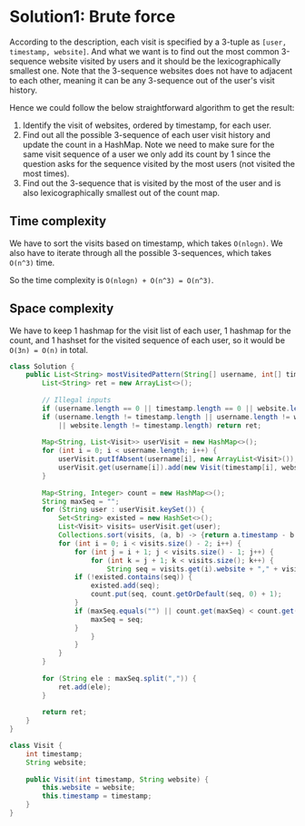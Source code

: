 # Solution1: Brute force

According to the description, each visit is specified by a 3-tuple as `[user, timestamp, website]`. And what we want is to find out the most common 3-sequence website visited by users and it should be the lexicographically smallest one. Note that the 3-sequence websites does not have to adjacent to each other, meaning it can be any 3-sequence out of the user's visit history. 

Hence we could follow the below straightforward algorithm to get the result:  
1. Identify the visit of websites, ordered by timestamp, for each user.  
2. Find out all the possible 3-sequence of each user visit history and update the count in a HashMap. Note we need to make sure for the same visit sequence of a user we only add its count by 1 since the question asks for the sequence visited by the most users (not visited the most times).  
3. Find out the 3-sequence that is visited by the most of the user and is also lexicographically smallest out of the count map. 

## Time complexity

We have to sort the visits based on timestamp, which takes `O(nlogn)`. We also have to iterate through all the possible 3-sequences, which takes `O(n^3)` time. 

So the time complexity is `O(nlogn) + O(n^3) = O(n^3)`.  

## Space complexity

We have to keep 1 hashmap for the visit list of each user, 1 hashmap for the count, and 1 hashset for the visited sequence of each user, so it would be `O(3n) = O(n)` in total. 

```java
class Solution {
    public List<String> mostVisitedPattern(String[] username, int[] timestamp, String[] website) {
        List<String> ret = new ArrayList<>();
        
        // Illegal inputs
        if (username.length == 0 || timestamp.length == 0 || website.length == 0) return ret;
        if (username.length != timestamp.length || username.length != website.length 
            || website.length != timestamp.length) return ret;
        
        Map<String, List<Visit>> userVisit = new HashMap<>();
        for (int i = 0; i < username.length; i++) {
            userVisit.putIfAbsent(username[i], new ArrayList<Visit>());
            userVisit.get(username[i]).add(new Visit(timestamp[i], website[i]));
        }
        
        Map<String, Integer> count = new HashMap<>();
        String maxSeq = "";
        for (String user : userVisit.keySet()) {
            Set<String> existed = new HashSet<>();
            List<Visit> visits= userVisit.get(user);
            Collections.sort(visits, (a, b) -> {return a.timestamp - b.timestamp;});
            for (int i = 0; i < visits.size() - 2; i++) {
                for (int j = i + 1; j < visits.size() - 1; j++) {
                    for (int k = j + 1; k < visits.size(); k++) {
                        String seq = visits.get(i).website + "," + visits.get(j).website + "," + visits.get(k).website;
                if (!existed.contains(seq)) {
                    existed.add(seq);
                    count.put(seq, count.getOrDefault(seq, 0) + 1);
                }
                if (maxSeq.equals("") || count.get(maxSeq) < count.get(seq) || (count.get(maxSeq) == count.get(seq) && maxSeq.compareTo(seq) > 0)) {
                    maxSeq = seq;
                }       
                    }
                }
            }
        }
        
        for (String ele : maxSeq.split(",")) {
            ret.add(ele);
        }
        
        return ret;
    }
}

class Visit {
    int timestamp;
    String website;
    
    public Visit(int timestamp, String website) {
        this.website = website;
        this.timestamp = timestamp;
    }
}

```
